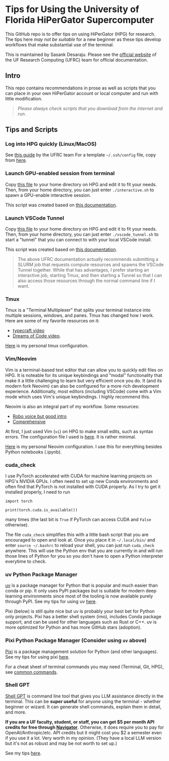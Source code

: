 # Tips for Using the University of Florida HiPerGator Supercomputer

This GitHub repo is to offer tips on using HiPerGator (HPG) for research.
The tips here *may not be suitable* for a new beginner as these tips develop workflows that make substantial use of the terminal.

This is maintained by Sasank Desaraju.
Please see the [official website](https://help.rc.ufl.edu/doc/UFRC_Help_and_Documentation) of the UF Research Computing (UFRC) team for official documentation.

## Intro

This repo contains recommendations in prose as well as scripts that you can place in your own HiPerGator account or local computer and run with little modification.

>*Please always check scripts that you download from the internet and run.*

## Tips and Scripts

### Log into HPG quickly (Linux/MacOS)

See [this guide](https://help.rc.ufl.edu/doc/SSH_Multiplexing) by the UFRC team
For a template `~/.ssh/config` file, copy from [here](template_config).

### Launch GPU-enabled session from terminal

Copy [this file](interactive.sh) to your home directory on HPG and edit it to fit your needs.
Then, from your home directory, you can just enter `./interactive.sh` to spawn a GPU-enable interactive session.

This script was created based on [this documentation](https://help.rc.ufl.edu/doc/Development_and_Testing#SLURM_Development_Session).

### Launch VSCode Tunnel

Copy [this file](vscode_tunnel.sh) to your home directory on HPG and edit it to fit your needs.
Then, from your home directory, you can just enter `./vscode_tunnel.sh` to start a "tunnel" that you can connect to with your local VSCode install.

This script was created based on [this documentation](https://help.rc.ufl.edu/doc/VS_Code_Remote_Development).

> The above UFRC documentation actually recommends submitting a SLURM job that requests compute resources and spawns the VSCode Tunnel together.
> While that has advantages, I prefer starting an interactive job, starting Tmux, and then starting a Tunnel so that I can also access those resources through the normal command line if I want.

### Tmux

Tmux is a "Terminal Multiplexer" that splits your terminal instance into multiple sessions, windows, and panes.
Tmux has changed how I work. Here are some of my favorite resources on it:
- [typecraft video](https://www.youtube.com/watch?v=niuOc02Rvrc&ab_channel=typecraft)
- [Dreams of Code video](https://www.youtube.com/watch?v=DzNmUNvnB04&ab_channel=DreamsofCode).

[Here](https://github.com/sasank-desaraju/dotfiles/tree/main/.config/tmux/tmux.conf) is my personal tmux configuration.

### Vim/Neovim

Vim is a terminal-based text editor that can allow you to quickly edit files on HPG.
It is noteable for its unique keybindings and "modal" functionality that make it a little challenging to learn but very efficient once you do.
It (and its modern fork Neovim) can also be configured for a more rich development experience.
Additionally, most editors (including VSCode) come with a Vim mode which uses Vim's unique keybindings.
I highly recommend this.

Neovim is also an integral part of my workflow.
Some resources:
- [Robo voice but good intro](https://www.youtube.com/watch?v=lWTzqPfy1gE&ab_channel=Dispatch)
- [Comprehensive](https://www.youtube.com/watch?v=80mWp6H4zEw&ab_channel=JoseanMartinez)

At first, I just used Vim (`vi`) on HPG to make small edits, such as syntax errors.
The configuration file I used is [here](.vimrc).
It is rather minimal.

[Here](https://github.com/sasank-desaraju/nvim) is my personal Neovim configuration.
I use this for everything besides Python notebooks (.ipynb).

### cuda_check

I use PyTorch accelerated with CUDA for machine learning projects on HPG's NVIDIA GPUs.
I often need to set up new Conda environments and often find that PyTorch is not installed with CUDA properly.
As I try to get it installed properly, I need to run
```{python}
import torch

print(torch.cuda.is_available())
```
many times (the last bit is `True` if PyTorch can access CUDA and `False` otherwise).

The file `cuda_check` simplifies this with a little bash script that you are encouraged to open and look at.
Once you place it in `~/.local/bin/` and enter `source ~/.bashrc` to reload your shell, you can just run `cuda_check` anywhere.
This will use the Python env that you are currently in and will run those lines of Python for you so you don't have to open a Python interpreter everytime to check.

### uv Python Package Manager
[uv](docs.astral.sh/uv/) is a package manager for Python that is popular and much easier than conda or pip.
It only uses PyPI packages but is suitable for modern deep learning environments since most of the tooling is now available purely through PyPI.
See my tips for using uv [here](uv.md).

Pixi (below) is still quite nice but uv is probably your best bet for Python only projects.
Pixi has a better shell system (imo), includes Conda package support, and can be used for other languages such as Rust or C++.
uv is more optimized for Python and has more GitHub stars (adoption).

### Pixi Python Package Manager (Consider using `uv` above)

[Pixi](https://prefix.dev/) is a package management solution for Python (and other languages).
See my tips for using pixi [here](pixi.md).


For a cheat sheet of terminal commands you may need (Terminal, Git, HPG), see [common commands](common_commands.md).


### Shell GPT

[Shell GPT](https://github.com/TheR1D/shell_gpt) is command line tool that gives you LLM assistance directly in the terminal.
This can be **super useful** for anyone using the terminal - whether beginner or wizard.
It can generate shell commands, explain them in detail, and more.

**If you are a UF faculty, student, or staff, you can get $5 per month API credits for free through [Navigator](https://it.ufl.edu/ai/navigator-toolkit/)**.
Otherwise, it does require you to pay for OpenAI/Anthropic/etc. API credits but it might cost you $2 a semester even if you use it a lot.
Very worth in my opinion.
(They have a local LLM version but it's not as robust and may be not worth to set up.)

See my tips [here](sgpt.md).
